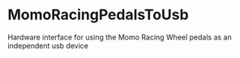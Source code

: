 # MomoRacingPedalsToUsb
Hardware interface for using the Momo Racing Wheel pedals as an independent usb device

